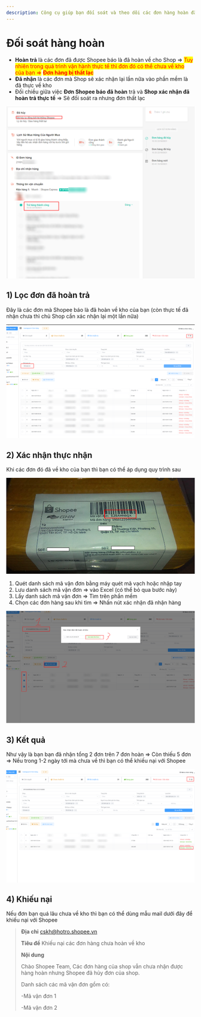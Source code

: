 ```yaml
---
description: Công cụ giúp bạn đối soát và theo dõi các đơn hàng hoàn đã thực sự về kho chưa
---
```


# Đối soát hàng hoàn

* **Hoàn trả** là các đơn đã được Shopee báo là đã hoàn về cho Shop => <mark style="color:red;">Tuy nhiên trong quá trình vận hành thực tế thì đơn đó có thể chưa về kho của bạn =></mark> <mark style="color:red;"></mark><mark style="color:red;">**Đơn hàng bị thất lạc**</mark>
* **Đã nhận** là các đơn mà Shop sẽ xác nhận lại lần nữa vào phần mềm là đã thực về kho
* Đối chiều giữa việc **Đơn Shopee báo đã hoàn** trả và **Shop xác nhận đã hoàn trả thực tế** => Sẽ đối soát ra nhưng đơn thất lạc

![](<../../.gitbook/assets/image (253).png>)

## 1) Lọc đơn đã hoàn trả

Đây là các đơn mà Shopee báo là đã hoàn về kho của bạn (còn thực tế đã nhận chưa thì chủ Shop cần xác nhận lại một lần nữa)

![Bộ lọc đơn hoàn trả](<../../.gitbook/assets/image (257).png>)

## 2) Xác nhận thực nhận

Khi các đơn đó đã về kho của bạn thì bạn có thể áp dụng quy trình sau

![Dùng mã vận đơn này => Quét lên phần mềm](<../../.gitbook/assets/image (308).png>)

1. Quét danh sách mã vận đơn bằng máy quét mã vạch hoặc nhập tay
2. Lưu danh sách mã vận đơn => vào Excel (có thể bỏ qua bước này)
3. Lấy danh sách mã vận đơn => Tìm trên phần mềm
4. Chọn các đơn hàng sau khi tìm => Nhấn nút xác nhận đã nhận hàng

![](<../../.gitbook/assets/image (292).png>)

## 3) Kết quả

Như vậy là bạn bạn đã nhận tổng 2 đơn trên 7 đơn hoàn => Còn thiếu 5 đơn => Nếu trong 1-2 ngày tới mà chưa về thì bạn có thể khiếu nại với Shopee

![](<../../.gitbook/assets/image (290).png>)

## 4) Khiếu nại

Nếu đơn bạn quá lâu chưa về kho thì bạn có thể dùng mẫu mail dưới đây để khiếu nại với Shopee

> **Địa chỉ** cskh@hotro.shopee.vn
>
> **Tiêu đề** Khiếu nại các đơn hàng chưa hoàn về kho
>
> **Nội dung**
>
> Chào Shopee Team, Các đơn hàng của shop vẫn chưa nhận được hàng hoàn nhưng Shopee đã hủy đơn của shop.
>
> Danh sách các mã vận đơn gồm có:
>
> \-Mã vận đơn 1
>
> \-Mã vận đơn 2

